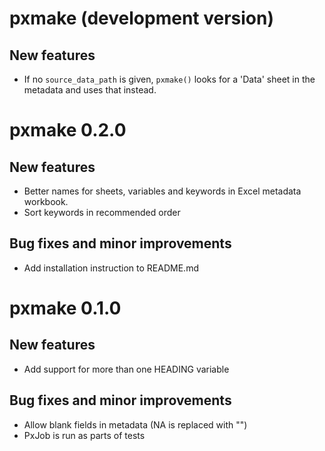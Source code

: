 # pxmake (development version)

## New features
- If no `source_data_path` is given, `pxmake()` looks for a 'Data' sheet in the
metadata and uses that instead.

# pxmake 0.2.0

## New features
- Better names for sheets, variables and keywords in Excel metadata workbook.
- Sort keywords in recommended order

## Bug fixes and minor improvements
- Add installation instruction to README.md

# pxmake 0.1.0

## New features
- Add support for more than one HEADING variable

## Bug fixes and minor improvements
- Allow blank fields in metadata (NA is replaced with "")
- PxJob is run as parts of tests 
